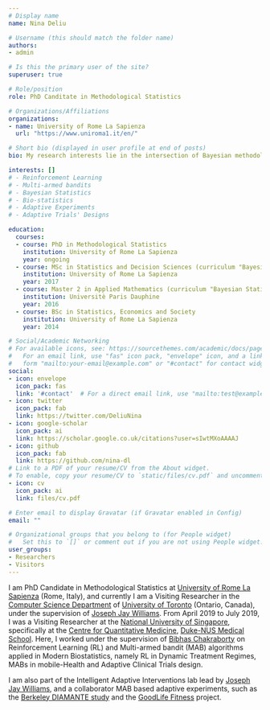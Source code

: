 ```yaml
---
# Display name
name: Nina Deliu

# Username (this should match the folder name)
authors:
- admin

# Is this the primary user of the site?
superuser: true

# Role/position
role: PhD Canditate in Methodological Statistics

# Organizations/Affiliations
organizations:
- name: University of Rome La Sapienza
  url: "https://www.uniroma1.it/en/"

# Short bio (displayed in user profile at end of posts)
bio: My research interests lie in the intersection of Bayesian methodology, statistical reinforcement learning, multi-armed bandits and modern applications based on adaptive decision making, such as mobile health.

interests: []
# - Reinforcement Learning
# - Multi-armed bandits
# - Bayesian Statistics
# - Bio-statistics
# - Adaptive Experiments
# - Adaptive Trials' Designs

education:
  courses:
  - course: PhD in Methodological Statistics
    institution: University of Rome La Sapienza
    year: ongoing
  - course: MSc in Statistics and Decision Sciences (curriculum "Bayesian Statistics")
    institution: University of Rome La Sapienza
    year: 2017
  - course: Master 2 in Applied Mathematics (curriculum "Bayesian Statistics")
    institution: Universitè Paris Dauphine
    year: 2016
  - course: BSc in Statistics, Economics and Society
    institution: University of Rome La Sapienza
    year: 2014

# Social/Academic Networking
# For available icons, see: https://sourcethemes.com/academic/docs/page-builder/#icons
#   For an email link, use "fas" icon pack, "envelope" icon, and a link in the
#   form "mailto:your-email@example.com" or "#contact" for contact widget.
social:
- icon: envelope
  icon_pack: fas
  link: '#contact'  # For a direct email link, use "mailto:test@example.org".
- icon: twitter
  icon_pack: fab
  link: https://twitter.com/DeliuNina
- icon: google-scholar
  icon_pack: ai
  link: https://scholar.google.co.uk/citations?user=sIwtMXoAAAAJ
- icon: github
  icon_pack: fab
  link: https://github.com/nina-dl
# Link to a PDF of your resume/CV from the About widget.
# To enable, copy your resume/CV to `static/files/cv.pdf` and uncomment the lines below.
- icon: cv
  icon_pack: ai
  link: files/cv.pdf

# Enter email to display Gravatar (if Gravatar enabled in Config)
email: ""

# Organizational groups that you belong to (for People widget)
#   Set this to `[]` or comment out if you are not using People widget.
user_groups:
- Researchers
- Visitors
---
```


I am PhD Candidate in Methodological Statistics at [University of Rome La Sapienza](https://www.uniroma1.it/en/) (Rome, Italy), and currently I am a Visiting Researcher in the [Computer Science Department](https://web.cs.toronto.edu/) of [University of Toronto](https://www.utoronto.ca/) (Ontario, Canada), under the supervision of [Joseph Jay Williams](http://www.josephjaywilliams.com/).
From April 2019 to July 2019, I was a Visiting Researcher at the [National University of Singapore](http://www.nus.edu.sg/), specifically at the [Centre for Quantitative Medicine](https://www.duke-nus.edu.sg/cqm), [Duke-NUS Medical School](https://www.duke-nus.edu.sg/). Here, I worked under the supervision of [Bibhas Chakraborty](https://blog.nus.edu.sg/bibhas/) on Reinforcement Learning (RL) and Multi-armed bandit (MAB) algorithms applied in Modern Biostatistics, namely RL in Dynamic Treatment Regimes, MABs in mobile-Health and Adaptive Clinical Trials design. 

I am also part of the Intelligent Adaptive Interventions lab lead by [Joseph Jay Williams](http://www.josephjaywilliams.com/), and a collaborator MAB based adaptive experiments, such as the [Berkeley DIAMANTE study](https://dheal.berkeley.edu/current-projects/diamante) and the [GoodLife Fitness](www.goodlifefitness.com) project.
